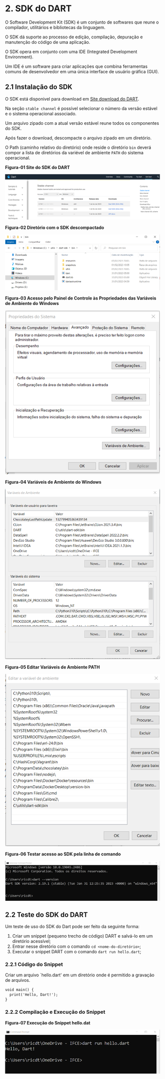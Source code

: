 # 2. SDK do DART #

>
O Software Development Kit (SDK) é um conjunto de softwares que reune o compilador, utilitários e bibliotecas da linguagem.
>
>
O SDK dá suporte ao processo de edição, compilação, depuração e manutenção do código de uma aplicação.
>
>
O SDK opera em conjunto com uma IDE (Integrated Development Environment). 
>
Um IDE é um software para criar aplicações que combina ferramentas comuns de 
desenvolvedor em uma única interface de usuário gráfica (GUI).
>

## 2.1 Instalação do SDK ##

>
O SDK está disponivel para download em [Site download do DART](https://dart.dev/get-dart/archive/).
>
>
Na seção `stable channel` é possível selecionar o número da versão estável e o sistema operacional 
associado.
>
Um arquivo zipado com a atual versão estável reune todos os componentes do SDK.
>
>
Após fazer o download, descompacte o arquivo zipado em um diretório. 
>
>
O Path (caminho relativo do diretório) onde reside o diretório `bin` deverá compor a lista 
de diretórios da variével de ambiente `PATH` do sistema operacional.
>
>
**Figura-01 Site do SDK do DART**
>
![SDK do Dart.](/98-figuras/02-instalacao/stable.png "SDK do Dart.")
>
**Figura-02 Diretório com o SDK descompactado**
>
>
![Diretório do SDK.](/98-figuras/02-instalacao/diretorio-sdk.png "Diretório do SDK do Dart.")
>
>
**Figura-03 Acesso pelo Painel de Controle às Propriedades das Variáveis de Ambiente do Windows**
>
>
![Painel de Controle acesso às Variavéis de Ambiente do Windows.](/98-figuras/02-instalacao/propriedades.png "Propriedades das Variáveis de Ambiente do Windows.")
>

>
**Figura-04 Variáveis de Ambiente do Windows**
>
>
![Edição de Variavéis de Ambiente do Windows.](/98-figuras/02-instalacao/variaveis-ambiente.png "Edição de Variáveis de Ambiente.")
>

>
**Figura-05 Editar Variáveis de Ambiente PATH**
>
>
![Editar Variável de Ambiente PATH.](/98-figuras/02-instalacao/editar-variavel-ambiente.png "Edição de Variável de Ambiente PATH.")
>

>
**Figura-06 Testar acesso ao SDK pela linha de comando**
>
>
![Teste de acesso ao SDK do DAR.](/98-figuras/02-instalacao/teste-acesso-sdk.png "Teste de Acesso ao SDK.")
>

## 2.2 Teste do SDK do DART ##
>
Um teste de uso do SDK do Dart pode ser feito da seguinte forma:
>
>>
1. Criar um snippet (pequeno trecho de código) DART e salvá-lo em um 
diretório acessível;
1. Entrar nesse diretório com o comando `cd <nome-do-diretório>`; 
1. Executar o snippet DART com o comando `dart run hello.dart`;
>>

### 2.2.1 Código do Snippet ###
>
Criar um arquivo `hello.dart' em um diretório onde é permitido a gravação de arquivos.

```
void main() {
  print('Hello, Dart!');
}

```
### 2.2.2 Compilação e Execução do Snippet ###

>
**Figura-07 Execução do Snippet hello.dat**
>
>
![Execução do snippet hello.dart.](/98-figuras/02-instalacao/cmd-execucao.png "Execução do Snippet.")
>